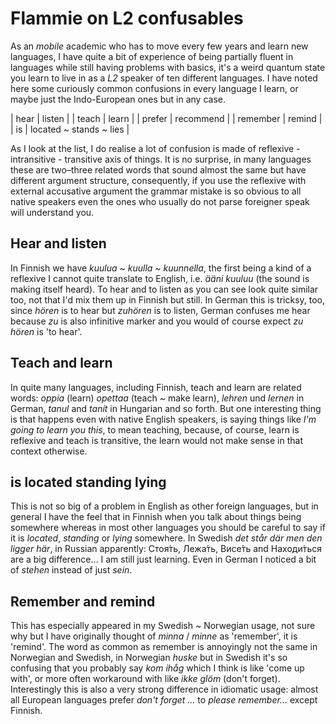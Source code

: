 # Flammie on L2 confusables

As an *mobile* academic who has to move every few years and learn new languages,
I have quite a bit of experience of being partially fluent in languages while
still having problems with basics, it's a weird quantum state you learn to live
in as a *L2* speaker of ten different languages. I have noted here some
curiously common confusions in every language I learn, or maybe just the
Indo-European ones but in any case.

| hear | listen |
| teach | learn |
| prefer | recommend |
| remember | remind |
| is | located ~ stands ~ lies |

As I look at the list, I do realise a lot of confusion is made of reflexive -
intransitive - transitive axis of things. It is no surprise, in many languages
these are two–three related words that sound almost the same but have different
argument structure, consequently, if you use the reflexive with external
accusative argument the grammar mistake is so obvious to all native speakers
even the ones who usually do not parse foreigner speak will understand you.

## Hear and listen

In Finnish we have *kuulua* ~ *kuulla* ~ *kuunnella*, the first being a kind of
a reflexive I cannot quite translate to English, i.e. *ääni kuuluu* (the sound
is making itself heard). To hear and to listen as you can see look quite similar
too, not that I'd mix them up in Finnish but still. In German this is tricksy,
too, since *hören* is to hear but *zuhören* is to listen, German confuses me
hear because *zu* is also infinitive marker and you would of course expect *zu
hören* is 'to hear'.

## Teach and learn

In quite many languages, including Finnish, teach and learn are related words:
*oppia* (learn) *opettaa* (teach ~ make learn), *lehren* und *lernen* in German,
*tanul* and *tanít* in Hungarian and so forth. But one interesting thing is that
happens even with native English speakers, is saying things like *I'm going to
learn you this*, to mean teaching, because, of course, learn is reflexive and
teach is transitive, the learn would not make sense in that context otherwise.

## is located standing lying

This is not so big of a problem in English as other foreign languages, but in
general I have the feel that in Finnish when you talk about things being
somewhere whereas in most other languages you should be careful to say if it is
*located*, *standing* or *lying* somewhere. In Swedish *det står där men den
ligger här*, in Russian apparently: Стоя́ть, Лежа́ть, Висе́ть and Находи́ться are a
big difference... I am still just learning. Even in German I noticed a bit of
*stehen* instead of just *sein*.

## Remember and remind

This has especially appeared in my Swedish ~ Norwegian usage, not sure why but I
have originally thought of *minna* / *minne* as 'remember', it is 'remind'. The
word as common as remember is annoyingly not the same in Norwegian and Swedish,
in Norwegian *huske* but in Swedish it's so confusing that you probably say *kom
ihåg* which I think is like 'come up with', or more often workaround with like
*ikke glöm* (don't forget). Interestingly this is also a very strong difference
in idiomatic usage: almost all European languages prefer *don't forget ...* to
*please remember...* except Finnish.

